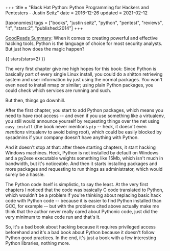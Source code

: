 +++
title = "Black Hat Python: Python Programming for Hackers and Pentesters - Justin Seitz"
date = 2016-12-26
updated = 2021-02-12

[taxonomies]
tags = ["books", "justin seitz", "python", "pentest", "reviews", "it", 
"stars:2", "published:2014"]
+++

[GoodReads Summary](https://www.goodreads.com/book/show/22299369-black-hat-python):
When it comes to creating powerful and effective hacking tools, Python is the
language of choice for most security analysts. But just how does the magic
happen?

<!-- more -->

{{ stars(stars=2) }}

The very first chapter give me high hopes for this book: Since Python is
basically part of every single Linux install, you could do a shitton
retrieving system and user information by just using the normal packages. You
won't even need to install nmap or similar; using plain Python packages, you
could check which services are running and such.

But then, things go downhill.

After the first chapter, you start to add Python packages, which means you
need to have root access -- and even if you use something like a virtualenv,
you still would announce yourself by requesting things over the net using
<code>easy_install</code> (the book never mentions <code>pip</code> -- heck,
it doesn't even *mentions* virtualenv to avoid being root), which could be
easily blocked by sysadmins if your company doesn't have anything with Python.

And it doesn't stop at that: after these starting chapters, it start hacking
Windows machines. Heck, Python is not installed by default on Windows and a
py2exe executable weights something like 15Mb, which isn't much in bandwidth,
but it's noticeable. And then it starts installing packages and more packages
and requesting to run things as administrator, which would surely be a hassle.

The Python code itself is simplistic, to say the least. At the very first
chapters I noticed that the code was basically C code translated to Python,
which wouldn't be a problem if you're thinking about replacing basic hack code
with Python code -- because it is easier to find Python installed than GCC,
for example -- but with the problems cited above actually make me think that
the author never really cared about Pythonic code, just did the very minimum
to make code run and that's it.

So, it's a bad book about hacking because it requires privileged access
beforehand and it's a bad book about Python because it doesn't follow Python
good practices. In the end, it's just a book with a few interesting Python
libraries, nothing more.
